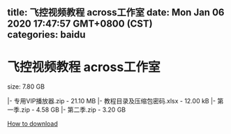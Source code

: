 
title: 飞控视频教程 across工作室
date: Mon Jan 06 2020 17:47:57 GMT+0800 (CST)    
categories: baidu
---

# 飞控视频教程 across工作室
size: 7.80 GB
 
 
|- 专用VIP播放器.zip - 21.10 MB
|- 教程目录及压缩包密码.xlsx - 12.00 kB
|- 第一季.zip - 4.58 GB
|- 第二季.zip - 3.20 GB

[How to download](https://bpcam.bemobtrk.com/go/2ceec3aa-1ca2-46d6-b9ff-aaa5c184517c?jno=2451)